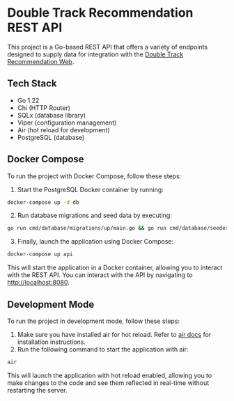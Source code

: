# Double Track Recommendation REST API

This project is a Go-based REST API that offers a variety of endpoints designed to supply data for integration with the [Double Track Recommendation Web](https://github.com/albugowy15/double-track-recommendations-web).

## Tech Stack

- Go 1.22
- Chi (HTTP Router)
- SQLx (database library)
- Viper (configuration management)
- Air (hot reload for development)
- PostgreSQL (database)

## Docker Compose

To run the project with Docker Compose, follow these steps:

1. Start the PostgreSQL Docker container by running:

```bash
docker-compose up -d db
```

2. Run database migrations and seed data by executing:

```bash
go run cmd/database/migrations/up/main.go && go run cmd/database/seeder/main.go
```

3. Finally, launch the application using Docker Compose:

```bash
docker-compose up api
```

This will start the application in a Docker container, allowing you to interact with the REST API. You can interact with the API by navigating to [http://localhost:8080](http://localhost:8080).

## Development Mode

To run the project in development mode, follow these steps:

1. Make sure you have installed air for hot reload. Refer to [air docs](https://github.com/cosmtrek/air) for installation instructions.
2. Run the following command to start the application with air:

```bash
air
```

This will launch the application with hot reload enabled, allowing you to make changes to the code and see them reflected in real-time without restarting the server.
